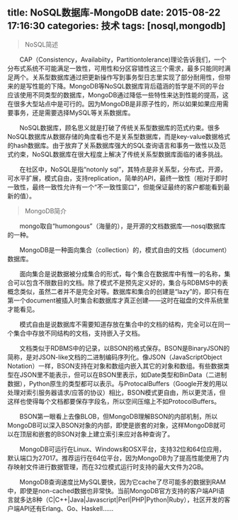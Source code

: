 title: NoSQL数据库-MongoDB
date: 2015-08-22 17:16:30
categories: 技术
tags: [nosql,mongodb]
---

>NoSQL简述

&#160; &#160; &#160; &#160;CAP（Consistency，Availabiity，Partitiontolerance)理论告诉我们，一个分布式系统不可能满足一致性，可用性和分区容错性这三个需求，最多只能同时满足两个。关系型数据库通过把更新操作写到事务型日志里实现了部分耐用性，但带来的是写性能的下降。MongoDB等NoSQL数据库背后蕴涵的哲学是不同的平台应该使用不同类型的数据库，MongoDB通过降低一些特性来达到性能的提高，这在很多大型站点中是可行的。因为MongoDB是非原子性的，所以如果如果应用需要事务，还是需要选择MySQL等关系数据库。

<!--more-->

&#160; &#160; &#160; &#160;NoSQL数据库，顾名思义就是打破了传统关系型数据库的范式约束。很多NoSQL数据库从数据存储的角度看也不是关系型数据库，而是key-value数据格式的hash数据库。由于放弃了关系数据库强大的SQL查询语言和事务一致性以及范式约束，NoSQL数据库在很大程度上解决了传统关系型数据库面临的诸多挑战。

&#160; &#160; &#160; &#160;在社区中，NoSQL是指“notonly sql”，其特点是非关系型，分布式，开源，可水平扩展，模式自由，支持replication，简单的API，最终一致性（相对于即时一致性，最终一致性允许有一个“不一致性窗口”，但能保证最终的客户都能看到最新的值）。


>MongoDB简介


&#160; &#160; &#160; &#160;mongo取自“humongous”（海量的），是开源的文档数据库──nosql数据库的一种。

&#160; &#160; &#160; &#160;MongoDB是一种面向集合（collection）的，模式自由的文档（document）数据库。

&#160; &#160; &#160; &#160;面向集合是说数据被分成集合的形式，每个集合在数据库中有惟一的名称，集合可以包含不限数目的文档。除了模式不是预先定义好的，集合与RDBMS中的表概念类似，虽然二者并不是完全对等。数据库和集合的创建是“lazy”的，即只有在第一个document被插入时集合和数据库才真正创建——这时在磁盘的文件系统里才能看见。

&#160; &#160; &#160; &#160;模式自由是说数据库不需要知道存放在集合中的文档的结构，完全可以在同一个集合中存放不同结构的文档，支持嵌入子文档。

&#160; &#160; &#160; &#160;文档类似于RDBMS中的记录，以BSON的格式保存。BSON是BinaryJSON的简称，是对JSON-like文档的二进制编码序列化。像JSON（JavaScriptObject Notation）一样，BSON支持在对象和数组内嵌入其它的对象和数组。有些数据类型在JSON里不能表示，但可以在BSON里表示，如Date类型和BinData（二进制数据），Python原生的类型都可以表示。与ProtocalBuffers（Google开发的用以处理对索引服务器请求/应答的协议）相比，BSON模式更自由，所以更灵活，但这样也使得每个文档都要保存字段名，所以空间压缩上不如ProtocolBuffers。

&#160; &#160; &#160; &#160;BSON第一眼看上去像BLOB，但MongoDB理解BSON的内部机制，所以MongoDB可以深入BSON对象的内部，即使是嵌套的对象，这样MongoDB就可以在顶层和嵌套的BSON对象上建立索引来应对各种查询了。

&#160; &#160; &#160; &#160;MongoDB可运行在Linux、Windows和OSX平台，支持32位和64位应用，默认端口为27017。推荐运行在64位平台，因为MongoDB为了提高性能使用了内存映射文件进行数据管理，而在32位模式运行时支持的最大文件为2GB。

&#160; &#160; &#160; &#160;MongoDB查询速度比MySQL要快，因为它cache了尽可能多的数据到RAM中，即使是non-cached数据也非常快。当前MongoDB官方支持的客户端API语言就多达8种（C|C++|Java|Javascript|Perl|PHP|Python|Ruby），社区开发的客户端API还有Erlang、Go、Haskell......
